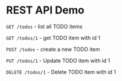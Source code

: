 # REST API Demo

`GET /todos` - list all TODO items

`GET /todos/1` - get TODO item with id 1

`POST /todos` - create a new TODO item

`PUT /todos/1` - Update TODO item with id 1

`DELETE /todos/1` - Delete TODO item with id 1
